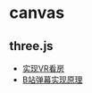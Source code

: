 # canvas

## three.js

- [实现VR看房](https://juejin.cn/post/6973865268426571784)
- [B站弹幕实现原理](https://hughfenghen.github.io/fe/body-mask-danmaku/#%E6%80%BB%E7%BB%93)

